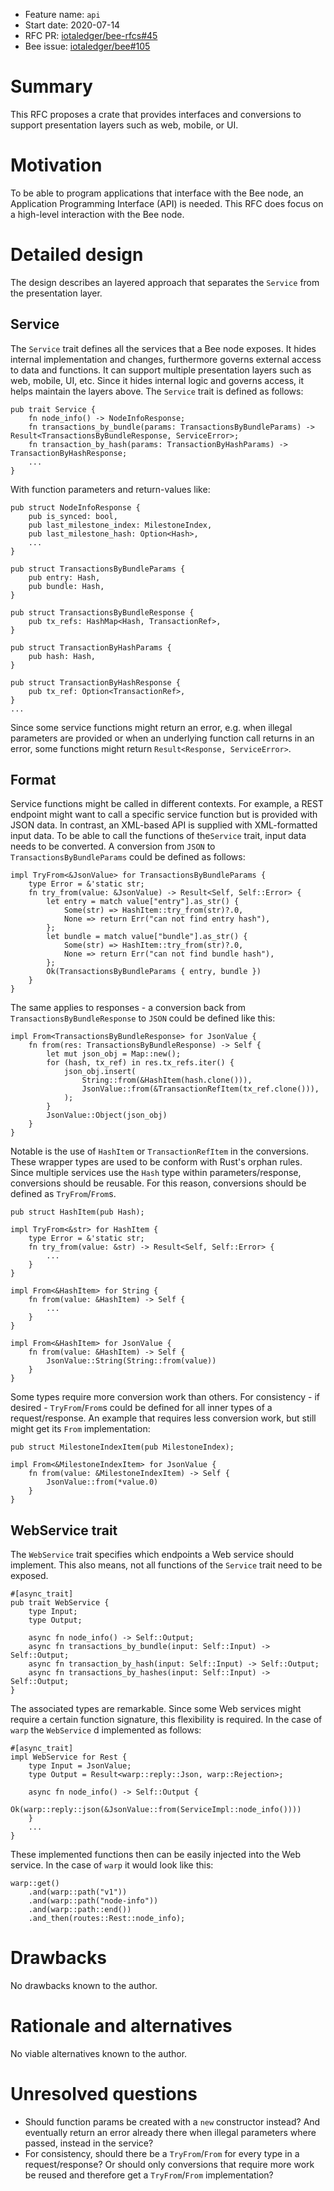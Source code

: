 + Feature name: `api`
+ Start date: 2020-07-14
+ RFC PR: [iotaledger/bee-rfcs#45](https://github.com/iotaledger/bee-rfcs/pull/45)
+ Bee issue: [iotaledger/bee#105](https://github.com/iotaledger/bee/issues/105)

# Summary

This RFC proposes a crate that provides interfaces and conversions to support presentation layers such as web, mobile, or UI.

# Motivation

To be able to program applications that interface with the Bee node, an Application Programming Interface (API) is needed. This RFC does focus on a high-level interaction with the Bee node.

# Detailed design

The design describes an layered approach that separates the `Service` from the presentation layer.


## Service

The `Service` trait defines all the services that a Bee node exposes. It hides internal implementation and changes, furthermore governs external access to data and functions. It can support multiple presentation layers such as web, mobile, UI, etc. 
Since it hides internal logic and governs access, it helps maintain the layers above.
The `Service` trait is defined as follows:

```
pub trait Service {
    fn node_info() -> NodeInfoResponse;
    fn transactions_by_bundle(params: TransactionsByBundleParams) -> Result<TransactionsByBundleResponse, ServiceError>;
    fn transaction_by_hash(params: TransactionByHashParams) -> TransactionByHashResponse;
    ...
}
```

With function parameters and return-values like:

```
pub struct NodeInfoResponse {
    pub is_synced: bool,
    pub last_milestone_index: MilestoneIndex,
    pub last_milestone_hash: Option<Hash>,
    ...
}

pub struct TransactionsByBundleParams {
    pub entry: Hash,
    pub bundle: Hash,
}

pub struct TransactionsByBundleResponse {
    pub tx_refs: HashMap<Hash, TransactionRef>,
}

pub struct TransactionByHashParams {
    pub hash: Hash,
}

pub struct TransactionByHashResponse {
    pub tx_ref: Option<TransactionRef>,
}
...
```

Since some service functions might return an error, e.g. when illegal parameters are provided or when an underlying function call returns in an error, some functions might return `Result<Response, ServiceError>`.

## Format

Service functions might be called in different contexts. For example, a REST endpoint might want to call a specific service function but is provided with JSON data. In contrast, an XML-based API is supplied with XML-formatted input data.
To be able to call the functions of the`Service` trait, input data needs to be converted.
A conversion from `JSON` to `TransactionsByBundleParams` could be defined as follows:
```
impl TryFrom<&JsonValue> for TransactionsByBundleParams {
    type Error = &'static str;
    fn try_from(value: &JsonValue) -> Result<Self, Self::Error> {
        let entry = match value["entry"].as_str() {
            Some(str) => HashItem::try_from(str)?.0,
            None => return Err("can not find entry hash"),
        };
        let bundle = match value["bundle"].as_str() {
            Some(str) => HashItem::try_from(str)?.0,
            None => return Err("can not find bundle hash"),
        };
        Ok(TransactionsByBundleParams { entry, bundle })
    }
}
```
The same applies to responses - a conversion back from `TransactionsByBundleResponse` to `JSON` could be defined like this:
```
impl From<TransactionsByBundleResponse> for JsonValue {
    fn from(res: TransactionsByBundleResponse) -> Self {
        let mut json_obj = Map::new();
        for (hash, tx_ref) in res.tx_refs.iter() {
            json_obj.insert(
                String::from(&HashItem(hash.clone())),
                JsonValue::from(&TransactionRefItem(tx_ref.clone())),
            );
        }
        JsonValue::Object(json_obj)
    }
}
```

Notable is the use of `HashItem` or `TransactionRefItem` in the conversions. These wrapper types are used to be conform with Rust's orphan rules. Since multiple services use the `Hash` type within parameters/response, conversions should be reusable.
For this reason, conversions should be defined as `TryFrom`/`From`s.
```
pub struct HashItem(pub Hash);

impl TryFrom<&str> for HashItem {
    type Error = &'static str;
    fn try_from(value: &str) -> Result<Self, Self::Error> {
        ...
    }
}

impl From<&HashItem> for String {
    fn from(value: &HashItem) -> Self {
        ...
    }
}

impl From<&HashItem> for JsonValue {
    fn from(value: &HashItem) -> Self {
        JsonValue::String(String::from(value))
    }
}
```

Some types require more conversion work than others. For consistency - if desired - `TryFrom`/`From`s could be defined for all inner types of a request/response. An example that requires less conversion work, but still might get its `From` implementation:
```
pub struct MilestoneIndexItem(pub MilestoneIndex);

impl From<&MilestoneIndexItem> for JsonValue {
    fn from(value: &MilestoneIndexItem) -> Self {
        JsonValue::from(*value.0)
    }
}
```

## WebService trait

The `WebService` trait specifies which endpoints a Web service should implement. This also means, not all functions of the `Service` trait need to be exposed.

```
#[async_trait]
pub trait WebService {
    type Input;
    type Output;

    async fn node_info() -> Self::Output;
    async fn transactions_by_bundle(input: Self::Input) -> Self::Output;
    async fn transaction_by_hash(input: Self::Input) -> Self::Output;
    async fn transactions_by_hashes(input: Self::Input) -> Self::Output;
}
```

The associated types are remarkable. Since some Web services might require a certain function signature, this flexibility is required.
In the case of `warp` the `WebService` d implemented as follows:
```
#[async_trait]
impl WebService for Rest {
    type Input = JsonValue;
    type Output = Result<warp::reply::Json, warp::Rejection>;

    async fn node_info() -> Self::Output {
        Ok(warp::reply::json(&JsonValue::from(ServiceImpl::node_info())))
    }
    ...
}
```

These implemented functions then can be easily injected into the Web service.
In the case of `warp` it would look like this:
```
warp::get()
    .and(warp::path("v1"))
    .and(warp::path("node-info"))
    .and(warp::path::end())
    .and_then(routes::Rest::node_info);
```

# Drawbacks

No drawbacks known to the author.

# Rationale and alternatives

No viable alternatives known to the author.

# Unresolved questions

- Should function params be created with a `new` constructor instead? And eventually return an error already there when illegal parameters where passed, instead in the service?
- For consistency, should there be a `TryFrom`/`From` for every type in a request/response? Or should only conversions that require more work be reused and therefore get a `TryFrom`/`From` implementation?